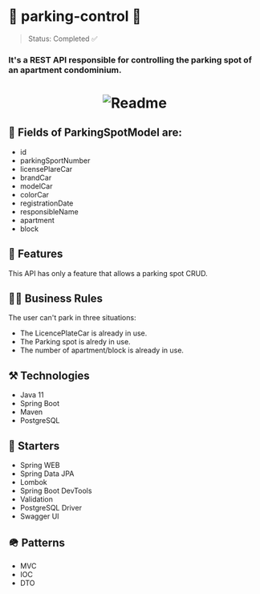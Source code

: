 <h1> 🚙 parking-control 🚙</h1>

> Status: Completed ✅

### It's a REST API responsible for controlling the parking spot of an apartment condominium.

<h1 align="center">
  <img alt="Readme" title="Readme" src="https://user-images.githubusercontent.com/87916631/167315852-975b4a36-c428-4504-8137-843aeb344521.gif"/>
</h1>


## 🔘 Fields of ParkingSpotModel are:
+ id
+ parkingSportNumber
+ licensePlareCar
+ brandCar
+ modelCar
+ colorCar
+ registrationDate
+ responsibleName
+ apartment
+ block

## 📔 Features
This API has only a feature that allows a parking spot CRUD.

## 🤝🏽 Business Rules
The user can't park in three situations:
+ The LicencePlateCar is already in use.
+ The Parking spot is alredy in use.
+ The number of apartment/block is already in use.

## ⚒️ Technologies
+ Java 11
+ Spring Boot
+ Maven
+ PostgreSQL

## 🌱 Starters
+ Spring WEB
+ Spring Data JPA
+ Lombok
+ Spring Boot DevTools
+ Validation
+ PostgreSQL Driver
+ Swagger UI

## 🪖 Patterns
+ MVC
+ IOC
+ DTO

